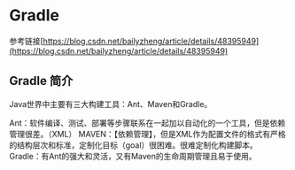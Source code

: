 # Gradle 
参考链接[https://blog.csdn.net/bailyzheng/article/details/48395949](https://blog.csdn.net/bailyzheng/article/details/48395949)
## Gradle 简介
Java世界中主要有三大构建工具：Ant、Maven和Gradle。

Ant：软件编译、测试、部署等步骤联系在一起加以自动化的一个工具，但是依赖管理很差。（XML）
MAVEN：【依赖管理】，但是XML作为配置文件的格式有严格的结构层次和标准，定制化目标（goal）很困难。很难定制化构建脚本。
Gradle：有Ant的强大和灵活，又有Maven的生命周期管理且易于使用。